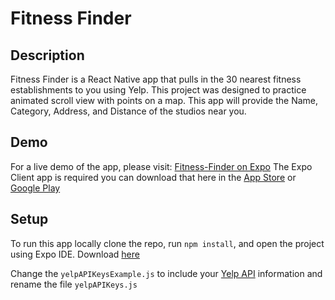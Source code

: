 # Fitness Finder

## Description
Fitness Finder is a React Native app that pulls in the 30 nearest fitness establishments to you using Yelp. This project was designed to practice animated scroll view with points on a map. This app will provide the Name, Category, Address, and Distance of the studios near you. 

## Demo
For a live demo of the app, please visit: [Fitness-Finder on Expo](https://expo.io/@jaclynjessup/fitness-finder)
The Expo Client app is required you can download that here in the [App Store](https://itunes.apple.com/app/apple-store/id982107779?ct=www&mt=8) or [Google Play](https://play.google.com/store/apps/details?id=host.exp.exponent&referrer=www)

## Setup
To run this app locally clone the repo, run `npm install`, and open the project using Expo IDE. Download [here](https://expo.io/tools)

Change the `yelpAPIKeysExample.js` to include your [Yelp API](https://www.yelp.com/developers/documentation/v3) information and rename the file `yelpAPIKeys.js`
